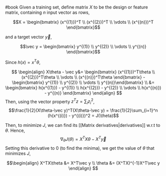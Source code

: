 #book 
Given a training set, define matrix $X$ to be the design or feature matrix, containing $n$ input vector as rows, 

$$X = \begin{bmatrix} (x^{(1)})^T 
\\ 
(x^{(2)})^T 
\\ 
\vdots
\\
(x^{(n)})^T 
\end{bmatrix}$$ 

and a target vector $\vec y$, 

$$\vec y = \begin{bmatrix} 
y^{(1)} \\ 
y^{(2)} \\ 
\vdots \\ 
y^{(n)}
\end{bmatrix}$$

Since $h(x) = x^T\theta$,

$$
\begin{align}
X\theta - \vec y&= \begin{bmatrix} (x^{(1)})^T\theta \\ (x^{(2)})^T\theta \\ \vdots \\ (x^{(n)})^T\theta \end{bmatrix} - \begin{bmatrix} y^{(1)} \\ y^{(2)} \\ \vdots \\ y^{(n)}\end{bmatrix}
\\
&= \begin{bmatrix} h(x^{(1)}) - y^{(1)} \\ h(x^{(2)}) - y^{(2)} \\ \vdots \\ h(x^{(n)}) - y^{(n)} \end{bmatrix}
\end{align}
$$
Then, using the vector property $z^Tz = \sum_{i}z_i^2$,
$$\frac{1}{2}(X\theta-\vec y)^T(X\theta-\vec y) = \frac{1}{2}\sum_{i=1}^n (h(x^{(i)}) - y^{(i)})^2 = J(\theta)$$

Then, to minimize $J$, we can find its [[Matrix derivatives|derivatives]] w.r.t to $\theta$. Hence, 
$$\nabla_\theta J(\theta)=X^TX\theta - X^T\vec y$$
Setting this derivative to 0 (to find the minima), we get the value of $\theta$ that minimizes $J$, 

$$\begin{align}
X^TX\theta &= X^T\vec y
\\
\theta &= (X^TX)^{-1}X^T\vec y
\end{align}
$$
